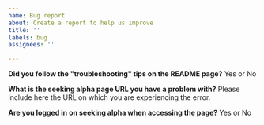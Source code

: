 ```yaml
---
name: Bug report
about: Create a report to help us improve
title: ''
labels: bug
assignees: ''

---
```


**Did you follow the "troubleshooting" tips on the README page?**
Yes or No

**What is the seeking alpha page URL you have a problem with?**
Please include here the URL on which you are experiencing the error.

**Are you logged in on seeking alpha when accessing the page?**
Yes or No
